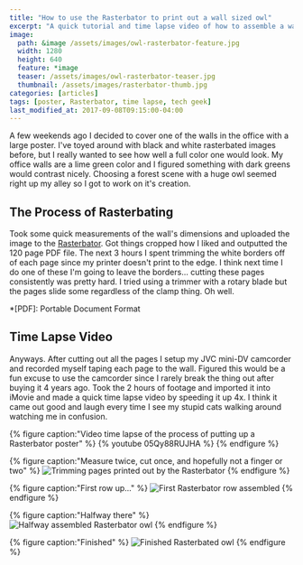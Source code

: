 ```yaml
---
title: "How to use the Rasterbator to print out a wall sized owl"
excerpt: "A quick tutorial and time lapse video of how to assemble a wall sized poster using The Rasterbator."
image: 
  path: &image /assets/images/owl-rasterbator-feature.jpg
  width: 1280
  height: 640
  feature: *image
  teaser: /assets/images/owl-rasterbator-teaser.jpg
  thumbnail: /assets/images/rasterbator-thumb.jpg
categories: [articles]
tags: [poster, Rasterbator, time lapse, tech geek]
last_modified_at: 2017-09-08T09:15:00-04:00
---
```


A few weekends ago I decided to cover one of the walls in the office with a large poster. I've toyed around with black and white rasterbated images before, but I really wanted to see how well a full color one would look. My office walls are a lime green color and I figured something with dark greens would contrast nicely. Choosing a forest scene with a huge owl seemed right up my alley so I got to work on it's creation.

## The Process of Rasterbating

Took some quick measurements of the wall's dimensions and uploaded the image to the [Rasterbator](http://arje.net/rasterbator). Got things cropped how I liked and outputted the 120 page PDF file. The next 3 hours I spent trimming the white borders off of each page since my printer doesn't print to the edge. I think next time I do one of these I'm going to leave the borders... cutting these pages consistently was pretty hard. I tried using a trimmer with a rotary blade but the pages slide some regardless of the clamp thing. Oh well.

*[PDF]: Portable Document Format

## Time Lapse Video

Anyways. After cutting out all the pages I setup my JVC mini-DV camcorder and recorded myself taping each page to the wall. Figured this would be a fun excuse to use the camcorder since I rarely break the thing out after buying it 4 years ago. Took the 2 hours of footage and imported it into iMovie and made a quick time lapse video by speeding it up 4x. I think it came out good and laugh every time I see my stupid cats walking around watching me in confusion.

{% figure caption:"Video time lapse of the process of putting up a Rasterbator poster" %}
{% youtube 05Qy88RUJHA %}
{% endfigure %}

{% figure caption:"Measure twice, cut once, and hopefully not a finger or two" %}
![Trimming pages printed out by the Rasterbator](/assets/images/rasterbator-trimming-pages.jpg)
{% endfigure %}

{% figure caption:"First row up..." %}
![First Rasterbator row assembled](/assets/images/rasterbator-firstrow-owl.jpg)
{% endfigure %}

{% figure caption:"Halfway there" %}
![Halfway assembled Rasterbator owl](/assets/images/rasterbator-halfway-owl.jpg)
{% endfigure %}

{% figure caption:"Finished" %}
![Finished Rasterbated owl](/assets/images/rasterbator-finished-owl.jpg)
{% endfigure %}
